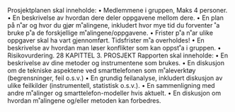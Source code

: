 Prosjektplanen skal inneholde:
• Medlemmene i gruppen, Maks 4 personer.
• En beskrivelse av hvordan dere deler oppgavene mellom dere.
• En plan på n˚ar og hvor du gjør m˚alingene, inkludert hvor mye tid du forventer ˚a
bruke p˚a de forskjellige m˚alingene/oppgavene.
• Frister p˚a n˚ar ulike oppgaver skal ha vart gjennomført. Tidsfrister m˚a overholdes!
• En beskrivelse av hvordan man løser konflikter som kan oppst˚a i gruppen.
• Risikovurdering.
28 KAPITTEL 3. PROSJEKT
Rapporten skal inneholde:
• En beskrivelse av dine metoder og instrumentene som brukes.
• En diskusjon om de tekniske aspektene ved smarttelefonen som m˚aleverktøy (begrensninger, feil o.s.v.)
• En grundig feilanalyse, inkludert diskusjon av ulike feilkilder (instrumentell, statistisk o.s.v.).
• En sammenligning med andre m˚alinger og smarttelefon-modeller hvis aktuelt.
• En diskusjon om hvordan m˚alingene og/eller metoden kan forbedres.

